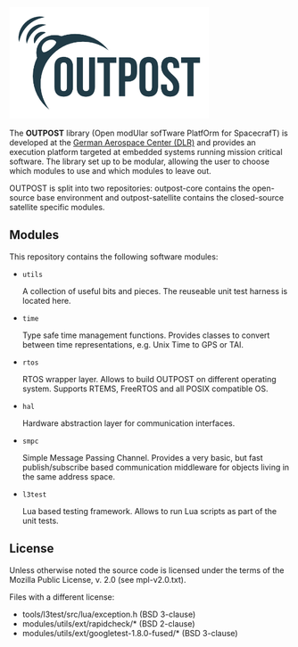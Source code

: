 <img src="doc/images/OUTPOST_logo.png" height="200px" />

The **OUTPOST** library (Open modUlar sofTware PlatfOrm for SpacecrafT)
is developed at the [German Aerospace Center (DLR)][] and provides an
execution platform targeted at embedded systems running mission
critical software.
The library set up to be modular, allowing the user to choose which
modules to use and which modules to leave out.

OUTPOST is split into two repositories: outpost-core contains the open-source
base environment and outpost-satellite contains the closed-source satellite
specific modules.


Modules
-------

This repository contains the following software modules:

- `utils`

    A collection of useful bits and pieces. The reuseable unit
    test harness is located here.

- `time`

    Type safe time management functions. Provides classes to convert
    between time representations, e.g. Unix Time to GPS or TAI.

- `rtos`

    RTOS wrapper layer. Allows to build OUTPOST on different operating
    system. Supports RTEMS, FreeRTOS and all POSIX compatible OS.

- `hal`

    Hardware abstraction layer for communication interfaces.

- `smpc`

    Simple Message Passing Channel. Provides a very basic, but fast
    publish/subscribe based communication middleware for objects living in
    the same address space.

- `l3test`

    Lua based testing framework. Allows to run Lua scripts as part of
    the unit tests.


License
-------

Unless otherwise noted the source code is licensed under the
terms of the Mozilla Public License, v. 2.0 (see mpl-v2.0.txt).

Files with a different license:

 - tools/l3test/src/lua/exception.h (BSD 3-clause)
 - modules/utils/ext/rapidcheck/* (BSD 2-clause)
 - modules/utils/ext/googletest-1.8.0-fused/* (BSD 3-clause)


[German Aerospace Center (DLR)]: http://www.dlr.de/irs/en/
